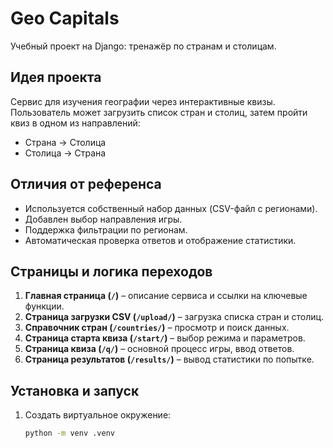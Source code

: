 # Geo Capitals
Учебный проект на Django: тренажёр по странам и столицам.

## Идея проекта
Сервис для изучения географии через интерактивные квизы.  
Пользователь может загрузить список стран и столиц, затем пройти квиз в одном из направлений:
- Страна → Столица
- Столица → Страна

## Отличия от референса
- Используется собственный набор данных (CSV-файл с регионами).
- Добавлен выбор направления игры.
- Поддержка фильтрации по регионам.
- Автоматическая проверка ответов и отображение статистики.

## Страницы и логика переходов
1. **Главная страница (`/`)** – описание сервиса и ссылки на ключевые функции.
2. **Страница загрузки CSV (`/upload/`)** – загрузка списка стран и столиц.
3. **Справочник стран (`/countries/`)** – просмотр и поиск данных.
4. **Страница старта квиза (`/start/`)** – выбор режима и параметров.
5. **Страница квиза (`/q/`)** – основной процесс игры, ввод ответов.
6. **Страница результатов (`/results/`)** – вывод статистики по попытке.

## Установка и запуск
1. Создать виртуальное окружение:
   ```bash
   python -m venv .venv
